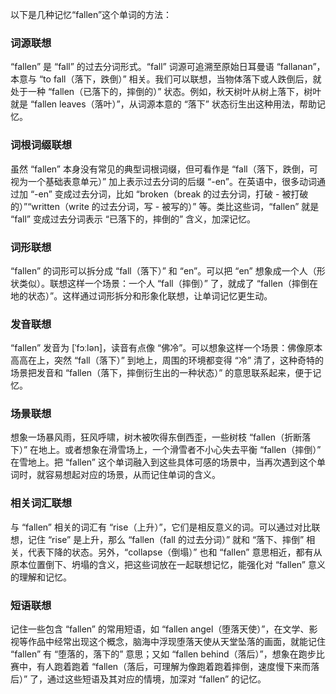 以下是几种记忆“fallen”这个单词的方法：

### 词源联想
“fallen” 是 “fall” 的过去分词形式。“fall” 词源可追溯至原始日耳曼语 “fallanan”，本意与 “to fall（落下，跌倒）” 相关。我们可以联想，当物体落下或人跌倒后，就处于一种 “fallen（已落下的，摔倒的）” 状态。例如，秋天树叶从树上落下，树叶就是 “fallen leaves（落叶）”，从词源本意的 “落下” 状态衍生出这种用法，帮助记忆。

### 词根词缀联想
虽然 “fallen” 本身没有常见的典型词根词缀，但可看作是 “fall（落下，跌倒，可视为一个基础表意单元）” 加上表示过去分词的后缀 “-en”。在英语中，很多动词通过加 “-en” 变成过去分词，比如 “broken（break 的过去分词，打破 - 被打破的）”“written（write 的过去分词，写 - 被写的）” 等。类比这些词，“fallen” 就是 “fall” 变成过去分词表示 “已落下的，摔倒的” 含义，加深记忆。

### 词形联想
“fallen” 的词形可以拆分成 “fall（落下）” 和 “en”。可以把 “en” 想象成一个人（形状类似）。联想这样一个场景：一个人 “fall（摔倒）” 了，就成了 “fallen（摔倒在地的状态）”。这样通过词形拆分和形象化联想，让单词记忆更生动。

### 发音联想
“fallen” 发音为 [ˈfɔːlən]，读音有点像 “佛冷”。可以想象这样一个场景：佛像原本高高在上，突然 “fall（落下）” 到地上，周围的环境都变得 “冷” 清了，这种奇特的场景把发音和 “fallen（落下，摔倒衍生出的一种状态）” 的意思联系起来，便于记忆。

### 场景联想
想象一场暴风雨，狂风呼啸，树木被吹得东倒西歪，一些树枝 “fallen（折断落下）” 在地上。或者想象在滑雪场上，一个滑雪者不小心失去平衡 “fallen（摔倒）” 在雪地上。把 “fallen” 这个单词融入到这些具体可感的场景中，当再次遇到这个单词时，就容易想起对应的场景，从而记住单词的含义。

### 相关词汇联想
与 “fallen” 相关的词汇有 “rise（上升）”，它们是相反意义的词。可以通过对比联想，记住 “rise” 是上升，那么 “fallen（fall 的过去分词）” 就和 “落下、摔倒” 相关，代表下降的状态。另外，“collapse（倒塌）” 也和 “fallen” 意思相近，都有从原本位置倒下、坍塌的含义，把这些词放在一起联想记忆，能强化对 “fallen” 意义的理解和记忆。

### 短语联想
记住一些包含 “fallen” 的常用短语，如 “fallen angel（堕落天使）”，在文学、影视等作品中经常出现这个概念，脑海中浮现堕落天使从天堂坠落的画面，就能记住 “fallen” 有 “堕落的，落下的” 意思；又如 “fallen behind（落后）”，想象在跑步比赛中，有人跑着跑着 “fallen（落后，可理解为像跑着跑着摔倒，速度慢下来而落后）” 了，通过这些短语及其对应的情境，加深对 “fallen” 的记忆。 